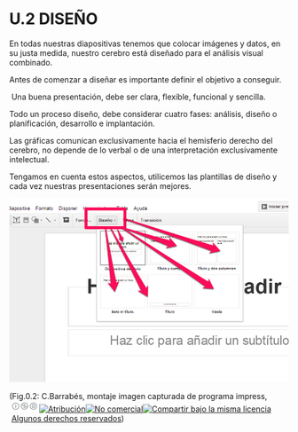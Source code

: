 # U.2 DISEÑO

En todas nuestras diapositivas tenemos que colocar imágenes y datos, en su justa medida, nuestro cerebro está diseñado para el análisis visual combinado.

Antes de comenzar a diseñar es importante definir el objetivo a conseguir.

 Una buena presentación, debe ser clara, flexible, funcional y sencilla.

Todo un proceso diseño, debe considerar cuatro fases: análisis, diseño o planificación, desarrollo e implantación.

Las gráficas comunican exclusivamente hacia el hemisferio derecho del cerebro, no depende de lo verbal o de una interpretación exclusivamente intelectual.

Tengamos en cuenta estos aspectos, utilicemos las plantillas de diseño y cada vez nuestras presentaciones serán mejores.


![Diseño](img/diseno.png "Diseño lectura de una diapositiva")



(Fig.0.2: C.Barrabés, montaje imagen capturada de programa impress, ![Atribución — Debe reconocer los créditos de la obra de la manera especificada por el autor o el licenciante (pero no de una manera que sugiera que tiene su apoyo o que apoyan el uso que hace de su obra). No Comercial — No puede utilizar esta obra para fines comerciales. Compartir bajo la Misma Licencia — Si altera o transforma esta obra, o genera una obra derivada, sólo puede distribuir la obra generada bajo una licencia idéntica a ésta.](img/1algunosderechosreservados.png "Licencia Atribución, no comercial y Compartir bajo la Misma Licencia")[![Atribución](http://l.yimg.com/g/images/spaceout.gif "Atribución")![No comercial](http://l.yimg.com/g/images/spaceout.gif "No comercial")![Compartir bajo la misma licencia](http://l.yimg.com/g/images/spaceout.gif "Compartir bajo la misma licencia")](http://creativecommons.org/licenses/by-nc-sa/2.0/) [Algunos derechos reservados](http://creativecommons.org/licenses/by-nc-sa/2.0/deed.es "Derechos reservados. Atribución-NoComercial-CompartirIgual 2.0 Genérica (CC BY-NC-SA 2.0)"))


